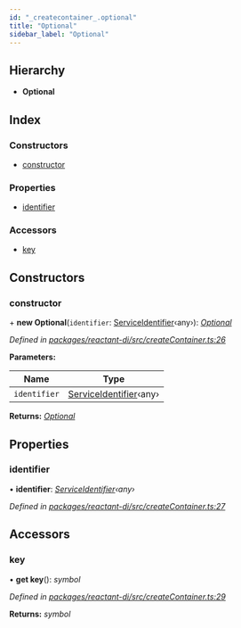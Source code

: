 ```yaml
---
id: "_createcontainer_.optional"
title: "Optional"
sidebar_label: "Optional"
---
```


## Hierarchy

* **Optional**

## Index

### Constructors

* [constructor](_createcontainer_.optional.md#constructor)

### Properties

* [identifier](_createcontainer_.optional.md#identifier)

### Accessors

* [key](_createcontainer_.optional.md#key)

## Constructors

###  constructor

\+ **new Optional**(`identifier`: [ServiceIdentifier](../modules/_interfaces_.md#serviceidentifier)‹any›): *[Optional](_createcontainer_.optional.md)*

*Defined in [packages/reactant-di/src/createContainer.ts:26](https://github.com/unadlib/reactant/blob/b562240/packages/reactant-di/src/createContainer.ts#L26)*

**Parameters:**

Name | Type |
------ | ------ |
`identifier` | [ServiceIdentifier](../modules/_interfaces_.md#serviceidentifier)‹any› |

**Returns:** *[Optional](_createcontainer_.optional.md)*

## Properties

###  identifier

• **identifier**: *[ServiceIdentifier](../modules/_interfaces_.md#serviceidentifier)‹any›*

*Defined in [packages/reactant-di/src/createContainer.ts:27](https://github.com/unadlib/reactant/blob/b562240/packages/reactant-di/src/createContainer.ts#L27)*

## Accessors

###  key

• **get key**(): *symbol*

*Defined in [packages/reactant-di/src/createContainer.ts:29](https://github.com/unadlib/reactant/blob/b562240/packages/reactant-di/src/createContainer.ts#L29)*

**Returns:** *symbol*
